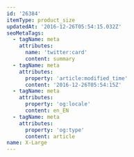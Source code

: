 ```yaml
---
id: '26384'
itemType: product_size
updatedAt: '2016-12-26T05:54:15.032Z'
seoMetaTags:
  - tagName: meta
    attributes:
      name: 'twitter:card'
      content: summary
  - tagName: meta
    attributes:
      property: 'article:modified_time'
      content: '2016-12-26T05:54:15Z'
  - tagName: meta
    attributes:
      property: 'og:locale'
      content: en_EN
  - tagName: meta
    attributes:
      property: 'og:type'
      content: article
name: X-Large
---
```


